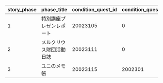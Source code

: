 |story_phase|phase_title|condition_quest_id|condition_quest_boss|
| --- | --- | --- | --- |
|1|特別講座プレゼンレポート|20023105|0|
|2|メルクリウス財団活動日誌|20023111|0|
|3|ユニのメモ帳|20023115|2002301|